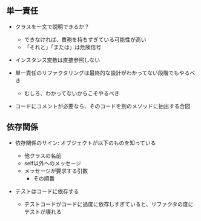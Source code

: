 ## 単一責任

- クラスを一文で説明できるか？
  - できなければ、責務を持ちすぎている可能性が高い
  - 「それと」「または」は危険信号

- インスタンス変数は直接参照しない

- 単一責任のリファクタリングは最終的な設計がわかってない段階でもやるべき
  - むしろ、わかってないからこそやるべき

- コードにコメントが必要なら、そのコードを別のメソッドに抽出する合図

## 依存関係

- 依存関係のサイン: オブジェクトが以下のものを知っている
  - 他クラスの名前
  - self以外へのメッセージ
  - メッセージが要求する引数
    - その順番

- テストはコードに依存する
  - テストコードがコードに過度に依存しすぎていると、リファクタの度にテストが壊れる
